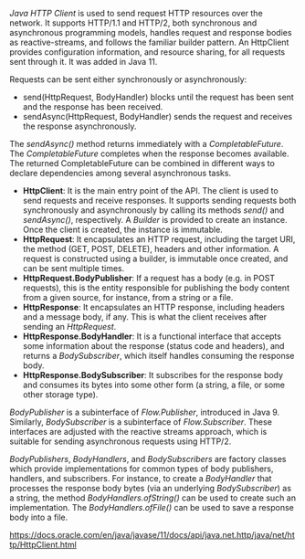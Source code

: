 *Java HTTP Client* is used to send request HTTP resources over the network. 
It supports HTTP/1.1 and HTTP/2, both synchronous and asynchronous programming models, 
handles request and response bodies as reactive-streams, and follows the familiar builder pattern.
An HttpClient provides configuration information, and resource sharing, for all requests sent through it. 
It was added in Java 11.

Requests can be sent either synchronously or asynchronously:

* send(HttpRequest, BodyHandler) blocks until the request has been sent and the response has been received.
* sendAsync(HttpRequest, BodyHandler) sends the request and receives the response asynchronously. 

The *sendAsync()* method returns immediately with a *CompletableFuture<HttpResponse>*. The *CompletableFuture* 
completes when the response becomes available. The returned CompletableFuture can be combined in different ways 
to declare dependencies among several asynchronous tasks.

* **HttpClient**: It is the main entry point of the API. The client is used to send requests and receive responses. 
It supports sending requests both synchronously and asynchronously by calling its methods *send()* and *sendAsync()*, 
respectively. A *Builder* is provided to create an instance. Once the client is created, the instance is immutable.
*  **HttpRequest**: It encapsulates an HTTP request, including the target URI, the method (GET, POST, DELETE), headers and other information. 
A request is constructed using a builder, is immutable once created, and can be sent multiple times.
*  **HttpRequest.BodyPublisher**: If a request has a body (e.g. in POST requests), this is the entity responsible for publishing 
the body content from a given source, for instance, from a string or a file.
*  **HttpResponse**: It encapsulates an HTTP response, including headers and a message body, if any. This is what the client 
receives after sending an *HttpRequest*.
* **HttpResponse.BodyHandler**: It is a functional interface that accepts some information about the response (status code and headers), 
and returns a *BodySubscriber*, which itself handles consuming the response body.
* **HttpResponse.BodySubscriber**: It subscribes for the response body and consumes its bytes into some other form (a string, a file, 
or some other storage type).

*BodyPublisher* is a subinterface of *Flow.Publisher*, introduced in Java 9. Similarly, *BodySubscriber* is a subinterface 
of *Flow.Subscriber*. These interfaces are adjusted with the reactive streams approach, which is suitable 
for sending asynchronous requests using HTTP/2.

*BodyPublishers*, *BodyHandlers*, and *BodySubscribers* are factory classes which provide implementations for 
common types of body publishers, handlers, and subscribers. For instance, to create a *BodyHandler* 
that processes the response body bytes (via an underlying *BodySubscriber*) as a string, 
the method *BodyHandlers.ofString()* can be used to create such an implementation. 
The *BodyHandlers.ofFile()* can be used to save a response body into a file.


https://docs.oracle.com/en/java/javase/11/docs/api/java.net.http/java/net/http/HttpClient.html
